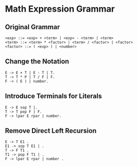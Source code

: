 Math Expression Grammar
===

Original Grammar
---
```
<exp> ::= <exp> + <term> | <exp> - <term> | <term>
<term> ::= <term> * <factor> | <term> / <factor> | <factor>
<factor> ::= ( <exp> ) | <number>
```

Change the Notation
---
```
E -> E + T | E - T | T.
T -> T * P | T / F | F.
F -> ( E ) | number.
```

Introduce Terminals for Literals
---
```
E -> E sop T |.
T -> T pop F | F.
F -> lpar E rpar | number.
```

Remove Direct Left Recursion
---
```
E -> T E1 .
E1 -> sop T E1 | .
T -> F T1 .
T1 -> pop F T1 | .
F -> lpar E rpar | number .
```
